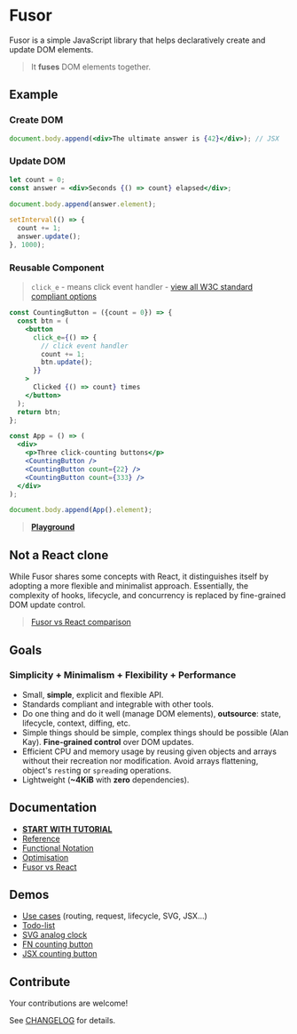 # Fusor

Fusor is a simple JavaScript library that helps declaratively create and update DOM elements.

> It **fuses** DOM elements together.

## Example

### Create DOM

```jsx
document.body.append(<div>The ultimate answer is {42}</div>); // JSX
```

### Update DOM

```jsx
let count = 0;
const answer = <div>Seconds {() => count} elapsed</div>;

document.body.append(answer.element);

setInterval(() => {
  count += 1;
  answer.update();
}, 1000);
```

### Reusable Component

> `click_e` - means click event handler - [view all W3C standard compliant options](docs/reference.md#keys)

```jsx
const CountingButton = ({count = 0}) => {
  const btn = (
    <button
      click_e={() => {
        // click event handler
        count += 1;
        btn.update();
      }}
    >
      Clicked {() => count} times
    </button>
  );
  return btn;
};

const App = () => (
  <div>
    <p>Three click-counting buttons</p>
    <CountingButton />
    <CountingButton count={22} />
    <CountingButton count={333} />
  </div>
);

document.body.append(App().element);
```

<!-- const CountingButton = ({init: count = 0}) => (
  // click_e_update: click event handler, update DOM after a call
  <button click_e_update={() => (count += 1)}>
    Clicked {() => count} times
  </button>
); -->

> [**Playground**](https://codesandbox.io/p/sandbox/fusor-intro-tsx-r96fgd?file=%2Fsrc%2Findex.tsx)

<!-- > `click_e_update` means: `click` `e`vent handler `update`s DOM after the call [...reference.](docs/reference.md#keys)

Property key `click_e_update` means:

- `click` name
- `e`vent handler
- `update` DOM after the event
- `_` configurable separator symbol
- [keys reference](docs/reference.md#keys) -->

## Not a React clone

While Fusor shares some concepts with React, it distinguishes itself by adopting a more flexible and minimalist approach. Essentially, the complexity of hooks, lifecycle, and concurrency is replaced by fine-grained DOM update control.

> [Fusor vs React comparison](docs/fusor-vs-react.md)

## Goals

### Simplicity + Minimalism + Flexibility + Performance

- Small, **simple**, explicit and flexible API.
- Standards compliant and integrable with other tools.
- Do one thing and do it well (manage DOM elements), **outsource**: state, lifecycle, context, diffing, etc.
- Simple things should be simple, complex things should be possible (Alan Kay). **Fine-grained control** over DOM updates.
- Efficient CPU and memory usage by reusing given objects and arrays without their recreation nor modification. Avoid arrays flattening, object's `rest`ing or `spread`ing operations.
- Lightweight (**~4KiB** with **zero** dependencies).

## Documentation

- [**START WITH TUTORIAL**](docs/tutorial.md)
- [Reference](docs/reference.md)
- [Functional Notation](docs/functional-notation.md)
- [Optimisation](docs/optimisation.md)
- [Fusor vs React](docs/fusor-vs-react.md)

## Demos

- [Use cases](https://fusorjs.github.io/tutorial/) (routing, request, lifecycle, SVG, JSX...)
- [Todo-list](https://github.com/fusorjs/todomvc#readme)
- [SVG analog clock](https://codesandbox.io/p/sandbox/fusor-analog-clock-jsx-hqs5x9?file=%2Fsrc%2Findex.tsx)
- [FN counting button](https://codesandbox.io/p/sandbox/fusor-intro-cvbhsk?file=%2Fsrc%2Findex.js%3A8%2C23)
- [JSX counting button](https://codesandbox.io/p/sandbox/fusor-intro-jsx-r96fgd?file=%2Fsrc%2Findex.tsx)

## Contribute

Your contributions are welcome!

See [CHANGELOG](CHANGELOG.md) for details.
